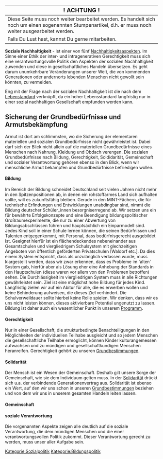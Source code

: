 | <big>! ACHTUNG !</big>                                                                                                                                   |
|----------------------------------------------------------------------------------------------------------------------------------------------------------|
| Diese Seite muss noch weiter bearbeitet werden. Es handelt sich noch um einen sogenannten Stumpenartikel, d.h. er muss noch weiter ausgearbeitet werden. |
| Falls Du Lust hast, kannst Du gerne mitarbeiten.                                                                                                         |

**Soziale Nachhaltigkeit** - Ist einer von fünf
[Nachhaltigkeitsaspekten](/wiki/Nachhaltigkeit "wikilink"). Im Sinne einer
Ethik der inter- und intragenerativen Gerechtigkeit muss sich eine
verantwortungsvolle Politik den Aspekten der sozialen Nachhaltigkeit
zuwenden und diese in gesellschaftliches Handeln übersetzen. Es geht
darum unumkehrbare Veränderungen unserer Welt, die von kommenden
Generationen oder andernorts lebenden Menschen nicht gewollt sein
könnten, zu vermeiden.

Eng mit der Frage nach der sozialen Nachhaltigkeit ist die nach dem
[Lebenstandard](/wiki/Lebenstandard "wikilink") verknüpft, da ein hoher
Lebensstandard langfristig nur in einer sozial nachhaltigen Gesellschaft
empfunden werden kann.

Sicherung der Grundbedürfnisse und Armutsbekämpfung
---------------------------------------------------

Armut ist dort am schlimmsten, wo die Sicherung der elementaren
materiellen und sozialen Grundbedürfnisse nicht gewährleistet ist. Dabei
darf sich der Blick nicht allein auf die materiellen Grundbedürfnisse
eines Menschen nach Nahrung, Kleidung und Obdach verengen. Die sozialen
Grundbedürfnisse nach Bildung, Gerechtigkeit, Soldidarität, Gemeinschaft
und sozialer Verantwortung gehören ebenso in den Blick, wenn wir
menschliche Armut bekämpfen und Grundbedürfnisse befriedigen wollen.

#### Bildung

Im Bereich der Bildung schneidet Deutschland seit vielen Jahren nicht
mehr in den Spitzenpositionen ab, in denen ein rohstoffarmes Land sich
aufhalten sollte, will es zukunftsfähig bleiben. Gerade in den
MINT-Fächern, die für technische Erfindungen und Entwicklungen
unabdingbar sind, nimmt die Bildung deutscher Schüler\_innen
besorgniserregend ab. Wir setzen uns ein für bewährte Erfolgskonzepte
und eine Beendigung bildungspolitischer Großraumexperimente, die nur zu
einer Abwertung von Bildungsabschlüssen führen und hauptsächlich ein
Einparmodell sind. Jedes Kind soll in einer Schule lernen können, die
seinen Bedürfnissen und Talenten entgegenkommt, mit Personal, dass
bedürfnisgerecht ausgebildet ist. Geeignet hierfür ist ein
flächendeckendes nebeneinander aus Gesamtschulen und viergliedrigem
Schulsystem mit glechzeitigen Angeboten von öffentlich geförderten
Privatschulen \[Waldorf etc.\]. Da dies einem System entspricht, dass
als unzulänglich verlassen wurde, muss klargestellt werden, dass wir
zwar erkennen, dass es Probleme im 'alten' System gab, hierfür aber als
Lösung eher eine Anhebung der Standards in den Hauptschulen (diese waren
vor allem von den Problemen betroffen) sehen. Die Durchlässigkeit im
viergliedrigen System muss in alle Richtungen gewährleistet sein. Ziel
ist eine möglichst hohe Bildung für jedes Kind. Langfristig zielen wir
auf ein Abitur für alle, die es erwerben wollen und keine Behinderung
aufweisen, die dieses Ziel verhindert. Die Schulverweildauer sollte
hierbei keine Rolle spielen. Wir denken, dass wir es uns nicht leisten
können, dieses aktivierbare Potential ungenutzt zu lassen. Bildung ist
daher auch ein wesentlicher Punkt in unserem
[Programm](/wiki/Programm:Program_konkret "wikilink").

#### Gerechtigkeit

Nur in einer Gesellschaft, die strukturbedingte Benachteiligungen in den
Möglichkeiten der individuellen Teilhabe ausgleicht und so jedem
Menschen die gesellschaftliche Teilhabe ermöglicht, können Kinder
kulturangemessen aufwachsen und zu mündigen und gesellschaftkundigen
Menschen heranreifen. Gerechtigkeit gehört zu unseren
[Grundbestimmungen](/wiki/Grundbestimmungen "wikilink").

#### Solidarität

Der Mensch ist ein Wesen der Gemeinschaft. Deshalb gilt unsere Sorge der
Gemeinschaft, wie sie dem Individuum gelten muss. In der
[Solidarität](/wiki/Solidarität "wikilink") drückt sich u.a. der verbindende
Generationenvertrag aus. Solidarität ist ebenso ein Wert, auf den wir
uns schon in unseren [Grundbestimmungen](/wiki/Grundbestimmungen "wikilink")
beziehen und von dem wir uns in unserem gesamten Handeln leiten lassen.

#### Gemeinschaft

#### soziale Verantwortung

Die vorgenannten Aspekte zeigen alle deutlich auf die soziale
Verantwortung, die dem mündigen Menschen und die einer
verantwortungsvollen Politik zukommt. Dieser Verantwortung gerecht zu
werden, muss unser aller Aufgabe sein.

[Kategorie:Sozialpolitik](/wiki/Kategorie:Sozialpolitik "wikilink")
[Kategorie:Bildungspolitik](/wiki/Kategorie:Bildungspolitik "wikilink")
